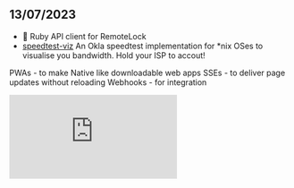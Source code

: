 ## 13/07/2023
- 🔭 Ruby API client for RemoteLock
- [speedtest-viz](https://github.com/morganism/speedtest-viz) An Okla speedtest implementation for *nix OSes to visualise you bandwidth. Hold your ISP to accout!

PWAs - to make Native like downloadable web apps
SSEs - to deliver page updates without reloading
Webhooks - for integration




<!--
**morganism/morganism** is a ✨ _special_ ✨ repository because its `README.md` (this file) appears on your GitHub profile.

Here are some ideas to get you started:

- 🔭 I’m currently working on ...
- 🌱 I’m currently learning ...
- 👯 I’m looking to collaborate on ...
- 🤔 I’m looking for help with ...
- 💬 Ask me about ...
- 📫 How to reach me: ...
- 😄 Pronouns: ...
- ⚡ Fun fact: ...
-->
![.](http://canarytokens.com/articles/traffic/0d7qg8vt3e95x8v6hyo761s4u/contact.php)

